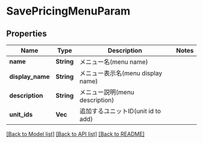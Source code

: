 # SavePricingMenuParam

## Properties

Name | Type | Description | Notes
------------ | ------------- | ------------- | -------------
**name** | **String** | メニュー名(menu name) | 
**display_name** | **String** | メニュー表示名(menu display name) | 
**description** | **String** | メニュー説明(menu description) | 
**unit_ids** | **Vec<String>** | 追加するユニットID(unit id to add) | 

[[Back to Model list]](../README.md#documentation-for-models) [[Back to API list]](../README.md#documentation-for-api-endpoints) [[Back to README]](../README.md)


